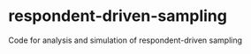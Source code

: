respondent-driven-sampling
==========================

Code for analysis and simulation of respondent-driven sampling